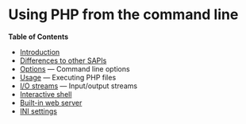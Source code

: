 Using PHP from the command line
===============================

**Table of Contents**

-   [Introduction](/features/commandline/introduction.html)
-   [Differences to other SAPIs](/features/commandline/differences.html)
-   [Options](/features/commandline/options.html) — Command line options
-   [Usage](/features/commandline/usage.html) — Executing PHP files
-   [I/O streams](/features/commandline/io-streams.html) — Input/output
    streams
-   [Interactive shell](/features/commandline/interactive.html)
-   [Built-in web server](/features/commandline/webserver.html)
-   [INI settings](/features/commandline/ini.html)
